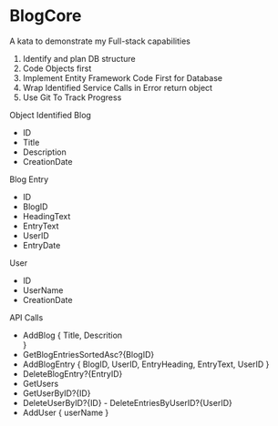 # BlogCore
A kata to demonstrate my Full-stack capabilities

1. Identify and plan DB structure
2. Code Objects first
3. Implement Entity Framework Code First for Database
4. Wrap Identified Service Calls in Error return object
5. Use Git To Track Progress

Object Identified
Blog
- ID
- Title
- Description
- CreationDate

Blog Entry
- ID
- BlogID
- HeadingText
- EntryText
- UserID
- EntryDate

User
- ID
- UserName
- CreationDate

API Calls
- AddBlog
{
    Title,
    Descrition    
}
- GetBlogEntriesSortedAsc?{BlogID}
- AddBlogEntry
{
    BlogID,
    UserID,
    EntryHeading,
    EntryText,
    UserID
}
- DeleteBlogEntry?{EntryID}
- GetUsers
- GetUserByID?{ID}
- DeleteUserByID?{ID} - DeleteEntriesByUserID?{UserID}
- AddUser
{
    userName
}
